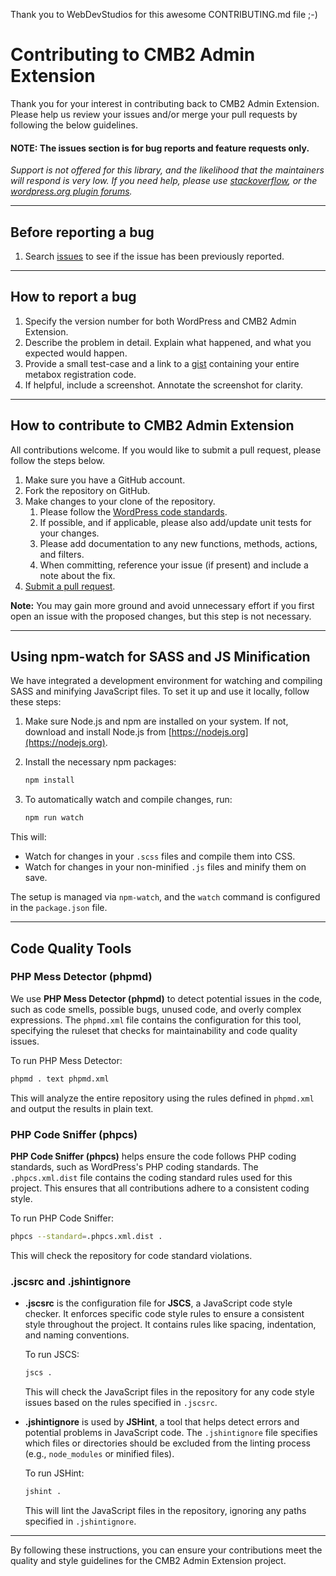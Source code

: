 Thank you to WebDevStudios for this awesome CONTRIBUTING.md file ;-)

# Contributing to CMB2 Admin Extension

Thank you for your interest in contributing back to CMB2 Admin Extension. Please help us review your issues and/or merge your pull requests by following the below guidelines.

#### NOTE: The issues section is for bug reports and feature requests only.
_Support is not offered for this library, and the likelihood that the maintainers will respond is very low. If you need help, please use [stackoverflow](http://stackoverflow.com/search?q=cmb), or the [wordpress.org plugin forums](http://wordpress.org/support/plugin/cmb2)._

---

## Before reporting a bug
1. Search [issues](https://github.com/twoelevenjay/CMB2-Admin-Extension/issues) to see if the issue has been previously reported.

---

## How to report a bug
1. Specify the version number for both WordPress and CMB2 Admin Extension.
2. Describe the problem in detail. Explain what happened, and what you expected would happen.
3. Provide a small test-case and a link to a [gist](https://gist.github.com/) containing your entire metabox registration code.
4. If helpful, include a screenshot. Annotate the screenshot for clarity.

---

## How to contribute to CMB2 Admin Extension
All contributions welcome. If you would like to submit a pull request, please follow the steps below.

1. Make sure you have a GitHub account.
2. Fork the repository on GitHub.
3. Make changes to your clone of the repository.
   1. Please follow the [WordPress code standards](https://make.wordpress.org/core/handbook/coding-standards).
   2. If possible, and if applicable, please also add/update unit tests for your changes.
   3. Please add documentation to any new functions, methods, actions, and filters.
   4. When committing, reference your issue (if present) and include a note about the fix.
4. [Submit a pull request](https://help.github.com/articles/creating-a-pull-request/).

**Note:** You may gain more ground and avoid unnecessary effort if you first open an issue with the proposed changes, but this step is not necessary.

---

## Using npm-watch for SASS and JS Minification

We have integrated a development environment for watching and compiling SASS and minifying JavaScript files. To set it up and use it locally, follow these steps:

1. Make sure Node.js and npm are installed on your system. If not, download and install Node.js from [https://nodejs.org](https://nodejs.org).
   
2. Install the necessary npm packages:
   ```bash
   npm install
   ```

3. To automatically watch and compile changes, run:
   ```bash
   npm run watch
   ```

This will:
- Watch for changes in your `.scss` files and compile them into CSS.
- Watch for changes in your non-minified `.js` files and minify them on save.

The setup is managed via `npm-watch`, and the `watch` command is configured in the `package.json` file.

---

## Code Quality Tools

### PHP Mess Detector (phpmd)
We use **PHP Mess Detector (phpmd)** to detect potential issues in the code, such as code smells, possible bugs, unused code, and overly complex expressions. The `phpmd.xml` file contains the configuration for this tool, specifying the ruleset that checks for maintainability and code quality issues.

To run PHP Mess Detector:
```bash
phpmd . text phpmd.xml
```

This will analyze the entire repository using the rules defined in `phpmd.xml` and output the results in plain text.

### PHP Code Sniffer (phpcs)
**PHP Code Sniffer (phpcs)** helps ensure the code follows PHP coding standards, such as WordPress's PHP coding standards. The `.phpcs.xml.dist` file contains the coding standard rules used for this project. This ensures that all contributions adhere to a consistent coding style.

To run PHP Code Sniffer:
```bash
phpcs --standard=.phpcs.xml.dist .
```

This will check the repository for code standard violations.

### .jscsrc and .jshintignore
- **.jscsrc** is the configuration file for **JSCS**, a JavaScript code style checker. It enforces specific code style rules to ensure a consistent style throughout the project. It contains rules like spacing, indentation, and naming conventions.
  
  To run JSCS:
  ```bash
  jscs .
  ```

  This will check the JavaScript files in the repository for any code style issues based on the rules specified in `.jscsrc`.

- **.jshintignore** is used by **JSHint**, a tool that helps detect errors and potential problems in JavaScript code. The `.jshintignore` file specifies which files or directories should be excluded from the linting process (e.g., `node_modules` or minified files).

  To run JSHint:
  ```bash
  jshint .
  ```

  This will lint the JavaScript files in the repository, ignoring any paths specified in `.jshintignore`.

---

By following these instructions, you can ensure your contributions meet the quality and style guidelines for the CMB2 Admin Extension project.
